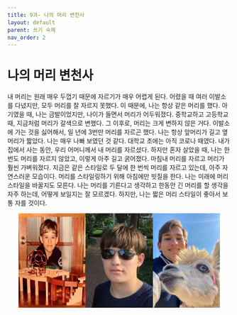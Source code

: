 ```yaml
---
title: 9과- 나의 머리 변천사
layout: default
parent: 쓰기 숙제
nav_order: 2
---
```


# 나의 머리 변천사

내 머리는 원래 매우 두껍기 때문에 자르기가 매우 어렵게 된다. 어렸을 때 여러 이발소를 다녔지만, 모두 머리를 잘 자르지 못했다. 이 때문에, 나는 항상 같은 머리를 했다. 아기였을 때, 나는 금발이었지만, 나이가 들면서 머리가 어두워졌다. 중학교하고 고등학교 때, 지금처럼 머리가 갈색으로 변했다. 그 이후로, 머리는 크게 변하지 않은 거다. 이발소에 가는 것을 싫어해서, 일 년에 3번만 머리를 자르곤 했다. 나는 항상 앞머리가 길고 옆머리가 짧았다. 나는 매우 나빠 보였던 것 같다. 대학교 초에는 아직 코로나 때였다. 내가 집에서 사는 동안, 우리 어머니께서 내 머리를 자르셨다. 하지만 혼자 살았을 때, 나는 한번도 머리를 자르지 않았고, 이렇게 아주 길고 굵어졌다. 마침내 머리를 자르고 머리가 훨씬 가벼워졌다. 지금은 같은 스타일로 두 달에 한 번씩 머리를 자르고 있는데, 아주 자연스러운 모습이다. 머리를 스타일링하기 위해 아침에만 빗질을 한다. 나는 미래에 머리 스타일을 바꿀지도 모른다. 나는 머리를 기른다고 생각하고 한동안 긴 머리를 할 생각을 자주 하는데, 어떻게 보일지는 잘 모르겠다. 하지만, 나는 짧은 머리 스타일이 좋아서 보통 자를 것이다.

<div style="display: flex; justify-content: center;">
    <img src="./images/hair1.png" alt="Hairstyle as a child" style="width: 30%;">
    <img src="./images/hair2.png" alt="Hairstyle in highschool" style="width: 30%;">
    <img src="./images/hair3.png" alt="Hairstyle in college" style="width: 30%;">
</div>